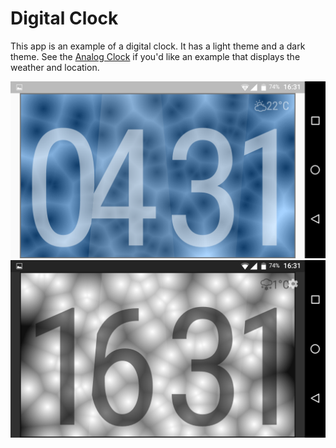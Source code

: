 # Digital Clock

This app is an example of a digital clock.
It has a light theme and a dark theme.
See the [Analog Clock](../analog_clock) if you'd like an example that displays the weather and location.

<img src='Screenshot_20200120-163121.png' width='800'>

<img src='Screenshot_20200120-163204.png' width='800'>
